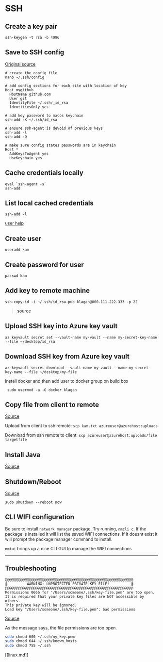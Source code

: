 # SSH

## Create a key pair
```
ssh-keygen -t rsa -b 4096
```

## Save to SSH config
[Original source](https://www.freecodecamp.org/news/how-to-manage-multiple-ssh-keys/)
```dotnetcli
# create the config file
nano ~/.ssh/config
```
```
# add config sections for each site with location of key
Host mygithub
  HostName github.com
  User git
  IdentityFile ~/.ssh/_id_rsa
  IdentitiesOnly yes
```
```dotnetcli
# add key password to macos keychain
ssh-add -K ~/.ssh/id_rsa

# ensure ssh-agent is devoid of previous keys
ssh-add -l
ssh-add -D
```
```
# make sure config states passwords are in keychain
Host *
  AddKeysToAgent yes
  UseKeychain yes
```

## Cache credentials locally

```
eval `ssh-agent -s`
ssh-add
```

## List local cached credentials

```
ssh-add -l
```

[user help](https://www.lifewire.com/create-users-useradd-command-3572157)
## Create user
```
useradd kam
```

## Create password for user
```
passwd kam
```

## Add key to remote machine
```
ssh-copy-id -i ~/.ssh/id_rsa.pub klagan@000.111.222.333 -p 22
```
> [source](https://docs.microsoft.com/en-us/azure/virtual-machines/linux/use-remote-desktop)

## Upload SSH key into Azure key vault
```
az keyvault secret set --vault-name my-vault --name my-secret-key-name --file ~/desktop/id_rsa
```

## Download SSH key from Azure key vault
```
az keyvault secret download --vault-name my-vault --name my-secret-key-name --file ~/desktop/my-file
```

install docker and then add user to docker group on build box
```
 sudo usermod -a -G docker klagan
```

## Copy file from client to remote

[Source](https://docs.microsoft.com/en-us/azure/virtual-machines/linux/copy-files-to-linux-vm-using-scp)

Upload from client to ssh remote: `scp kam.txt azureuser@azurehost:uploads`

Download from ssh remote to client: `scp azureuser@azurehost:uploads/file targetfile`

## Install Java

[Source](https://linux4one.com/how-to-install-java-on-ubuntu-18-04/#5_Setting_up_default_Java_Version)

## Shutdown/Reboot

[Source](https://www.lifewire.com/reboot-linux-using-command-line-4032621)

`sudo shutdown --reboot now`

## CLI WIFI configuration

Be sure to install `network manager` package. Try running, `nmcli c`.  If the package is installed it will list the saved WIFI connections.  If it doesnt exist it will prompt the package manager command to install.

`nmtui` brings up a nice CLI GUI to manage the WIFI connections

---

## Troubleshooting

```
@@@@@@@@@@@@@@@@@@@@@@@@@@@@@@@@@@@@@@@@@@@@@@@@@@@@@@@@@@@
@         WARNING: UNPROTECTED PRIVATE KEY FILE!          @
@@@@@@@@@@@@@@@@@@@@@@@@@@@@@@@@@@@@@@@@@@@@@@@@@@@@@@@@@@@
Permissions 0666 for '/Users/someone/.ssh/key-file.pem' are too open.
It is required that your private key files are NOT accessible by others.
This private key will be ignored.
Load key "/Users/someone/.ssh/key-file.pem": bad permissions
```

[Source](https://www.howtogeek.com/168119/fixing-warning-unprotected-private-key-file-on-linux/)

As the message says, the file permissions are too open.

```bash
sudo chmod 600 ~/.ssh/my_key.pem
sudo chmod 644 ~/.ssh/known_hosts
sudo chmod 755 ~/.ssh
```

[[linux.md]]
